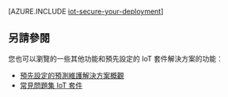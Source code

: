 <properties
 pageTitle="保護您的網際網路的項目部署 |Microsoft Azure"
 description="本文詳細說明如何保護您的 IoT 部署"
 services=""
 suite="iot-suite"
 documentationCenter=""
 authors="YuriDio"
 manager="timlt"
 editor=""/>

<tags
 ms.service="iot-suite"
 ms.devlang="na"
 ms.topic="article"
 ms.tgt_pltfrm="na"
 ms.workload="na"
 ms.date="10/17/2016"
 ms.author="yurid"/>

[AZURE.INCLUDE [iot-secure-your-deployment](../../includes/iot-secure-your-deployment.md)]

## <a name="see-also"></a>另請參閱

您也可以瀏覽的一些其他功能和預先設定的 IoT 套件解決方案的功能︰

- [預先設定的預測維護解決方案概觀][lnk-predictive-overview]
- [常見問題集 IoT 套件][lnk-faq]

[lnk-predictive-overview]: iot-suite-predictive-overview.md
[lnk-faq]: iot-suite-faq.md